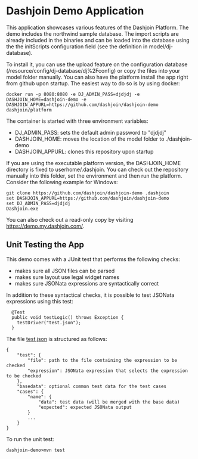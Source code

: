 # Dashjoin Demo Application

This application showcases various features of the Dashjoin Platform.
The demo includes the northwind sample database. The import scripts are already
included in the binaries and can be loaded into the database using the 
the initScripts configuration field (see the definition in model/dj-database).

To install it, you can use the upload feature on the configuration 
database (/resource/config/dj-database/dj%2Fconfig) or copy the files into
your model folder manually.
You can also have the platform install the app right from github
upon startup. The easiest way to do so is by using docker:

```
docker run -p 8080:8080 -e DJ_ADMIN_PASS=djdjdj -e DASHJOIN_HOME=dashjoin-demo -e DASHJOIN_APPURL=https://github.com/dashjoin/dashjoin-demo dashjoin/platform
```

The container is started with three environment variables:

* DJ_ADMIN_PASS: sets the default admin password to "djdjdj"
* DASHJOIN_HOME: moves the location of the model folder to ./dashjoin-demo
* DASHJOIN_APPURL: clones this repository upon startup

If you are using the executable platform version, the DASHJOIN_HOME directory is fixed to userhome/.dashjoin.
You can check out the repository manually into this folder, set the environment and then run the platform. Consider the following example for Windows:

```
git clone https://github.com/dashjoin/dashjoin-demo .dashjoin
set DASHJOIN_APPURL=https://github.com/dashjoin/dashjoin-demo
set DJ_ADMIN_PASS=djdjdj
Dashjoin.exe
```

You can also check out a read-only copy by visiting https://demo.my.dashjoin.com/.

## Unit Testing the App

This demo comes with a JUnit test that performs the following checks:

* makes sure all JSON files can be parsed
* makes sure layout use legal widget names
* makes sure JSONata expressions are syntactically correct

In addition to these syntactical checks, it is possible to test JSONata expressions using this test:

```
  @Test
  public void testLogic() throws Exception {
    testDriver("test.json");
  }
```

The file [test.json](test.json) is structured as follows:

```
{
    "test": {
        "file": path to the file containing the expression to be checked
        "expression": JSONata expression that selects the expression to be checked
    },
    "basedata": optional common test data for the test cases
    "cases": {
        "name": {
            "data": test data (will be merged with the base data)
            "expected": expected JSONata output
        }
        ...
    }
}
```

To run the unit test:

```
dashjoin-demo>mvn test
```
